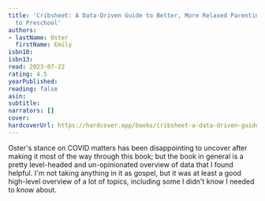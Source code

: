 ```yaml
---
title: 'Cribsheet: A Data-Driven Guide to Better, More Relaxed Parenting, from Birth
  to Preschool'
authors:
- lastName: Oster
  firstName: Emily
isbn10:
isbn13:
read: 2023-07-22
rating: 4.5
yearPublished:
reading: false
asin:
subtitle:
narrators: []
cover:
hardcoverUrl: https://hardcover.app/books/cribsheet-a-data-driven-guide-to-better-more-relaxed-parenting-from-birth-to-preschool/editions/31275055
---
```

Oster's stance on COVID matters has been disappointing to uncover after making it most of the way through this book; but the book in general is a pretty level-headed and un-opinionated overview of data that I found helpful. I'm not taking anything in it as gospel, but it was at least a good high-level overview of a lot of topics, including some I didn't know I needed to know about.
